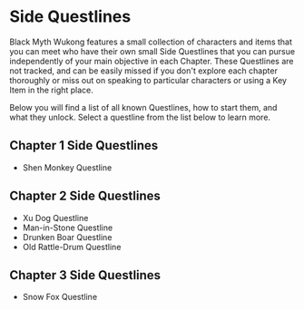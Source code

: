 # Side Questlines

Black Myth Wukong features a small collection of characters and items that you can meet who have their own small Side Questlines that you can pursue independently of your main objective in each Chapter. These Questlines are not tracked, and can be easily missed if you don't explore each chapter thoroughly or miss out on speaking to particular characters or using a Key Item in the right place. 

Below you will find a list of all known Questlines, how to start them, and what they unlock. Select a questline from the list below to learn more. 

## Chapter 1 Side Questlines

  * Shen Monkey Questline

## Chapter 2 Side Questlines

  * Xu Dog Questline
  * Man-in-Stone Questline
  * Drunken Boar Questline
  * Old Rattle-Drum Questline

## Chapter 3 Side Questlines

  * Snow Fox Questline


